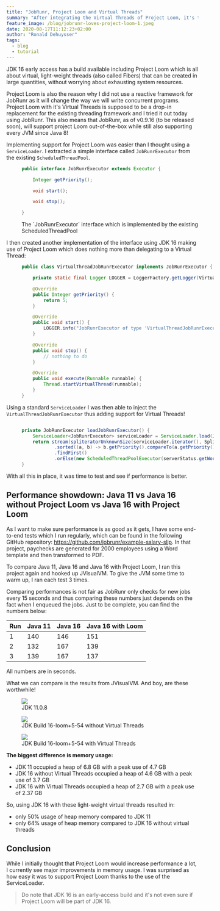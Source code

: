 ```yaml
---
title: "JobRunr, Project Loom and Virtual Threads"
summary: "After integrating the Virtual Threads of Project Loom, it's time for a showdown between Java 11, Java 16 without Virtual Threads and Java 16 with Virtual Threads."
feature_image: /blog/jobrunr-loves-project-loom-1.jpeg
date: 2020-08-17T11:12:23+02:00
author: "Ronald Dehuysser"
tags:
  - blog
  - tutorial
---
```


JDK 16 early access has a build available including Project Loom which is all about virtual, light-weight threads (also called Fibers) that can be created in large quantities, without worrying about exhausting system resources.

Project Loom is also the reason why I did not use a reactive framework for JobRunr as it will change the way we will write concurrent programs. Project Loom with it's Virtual Threads is supposed to be a drop-in replacement for the existing threading framework and I tried it out today using JobRunr.
This also means that JobRunr, as of v0.9.16 (to be released soon), will support project Loom out-of-the-box while still also supporting every JVM since Java 8!

Implementing support for Project Loom was easier than I thought using a `ServiceLoader`. I extracted a simple interface called `JobRunrExecutor` from the existing `ScheduledThreadPool`.

<figure style="width: 100%">

```java
public interface JobRunrExecutor extends Executor {

    Integer getPriority();

    void start();

    void stop();

}
```
<figcaption>The `JobRunrExecutor` interface which is implemented by the existing ScheduledThreadPool</figcaption>
</figure>

I then created another implementation of the interface using JDK 16 making use of Project Loom which does nothing more than delegating to a Virtual Thread:

<figure style="width: 100%">

```java
public class VirtualThreadJobRunrExecutor implements JobRunrExecutor {

    private static final Logger LOGGER = LoggerFactory.getLogger(VirtualThreadJobRunrExecutor.class);

    @Override
    public Integer getPriority() {
        return 5;
    }

    @Override
    public void start() {
        LOGGER.info("JobRunrExecutor of type 'VirtualThreadJobRunrExecutor' started");
    }

    @Override
    public void stop() {
        // nothing to do
    }

    @Override
    public void execute(Runnable runnable) {
        Thread.startVirtualThread(runnable);
    }
}
```
</figure>

Using a standard `ServiceLoader` I was then able to inject the `VirtualThreadJobRunrExecutor` thus adding support for Virtual Threads!

<figure style="width: 100%">

```java

private JobRunrExecutor loadJobRunrExecutor() {
    ServiceLoader<JobRunrExecutor> serviceLoader = ServiceLoader.load(JobRunrExecutor.class);
    return stream(spliteratorUnknownSize(serviceLoader.iterator(), Spliterator.ORDERED), false)
            .sorted((a, b) -> b.getPriority().compareTo(a.getPriority()))
            .findFirst()
            .orElse(new ScheduledThreadPoolExecutor(serverStatus.getWorkerPoolSize(), "backgroundjob-worker-pool"));
}
```
</figure>

With all this in place, it was time to test and see if performance is better.

## Performance showdown: Java 11 vs Java 16 without Project Loom vs Java 16 with Project Loom
As I want to make sure performance is as good as it gets, I have some end-to-end tests which I run regularly, which can be found in the following GitHub repository: https://github.com/jobrunr/example-salary-slip.
In that project, paychecks are generated for 2000 employees using a Word template and then transformed to PDF.

To compare Java 11, Java 16 and Java 16 with Project Loom, I ran this project again and hooked up JVisualVM. To give the JVM some time to warm up, I ran each test 3 times.

Comparing performances is not fair as JobRunr only checks for new jobs every 15 seconds and thus comparing these numbers just depends on the fact when I enqueued the jobs. Just to be complete, you can find the numbers below:


| Run | Java 11 | Java 16 | Java 16 with Loom |
|-----|---------|---------|-------------------|
| 1   |     140 |     146 |               151 |
| 2   |     132 |     167 |               139 |
| 3   |     139 |     167 |               137 |
All numbers are in seconds.

What we can compare is the results from JVisualVM. And boy, are these worthwhile!

<figure>
<img src="/blog/2020-08-17-jvisualvm-jdk11-1.webp" class="kg-image">
<figcaption>JDK 11.0.8</figcaption>
</figure>

<figure>
<img src="/blog/2020-08-17-jvisualvm-jdk16.webp" class="kg-image">
<figcaption>JDK Build 16-loom+5-54 without Virtual Threads</figcaption>
</figure>

<figure>
<img src="/blog/2020-08-17-jvisualvm-jdk16-withloom.webp" class="kg-image">
<figcaption>JDK Build 16-loom+5-54 with Virtual Threads</figcaption>
</figure>




__The biggest difference is memory usage:__

- JDK 11 occupied a heap of 6.8 GB with a peak use of 4.7 GB
- JDK 16 without Virtual Threads occupied a heap of 4.6 GB with a peak use of 3.7 GB
- JDK 16 with Virtual Threads occupied a heap of 2.7 GB with a peak use of 2.37 GB

So, using JDK 16 with these light-weight virtual threads resulted in:
- only 50% usage of heap memory compared to JDK 11
- only 64% usage of heap memory compared to JDK 16 without virtual threads

## Conclusion
While I initially thought that Project Loom would increase performance a lot, I currently see major improvements in memory usage. I was surprised as how easy it was to support Project Loom thanks to the use of the ServiceLoader.

> Do note that JDK 16 is an early-access build and it's not even sure if Project Loom will be part of JDK 16.